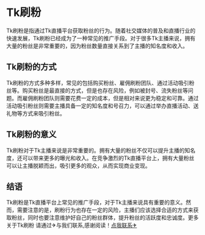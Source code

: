 # Tk刷粉

Tk刷粉是指通过Tk直播平台获取粉丝的行为。随着社交媒体的普及和直播行业的快速发展，Tk刷粉已经成为了一种常见的推广手段。对于很多Tk主播来说，拥有大量的粉丝是非常重要的，因为粉丝数量直接关系到了主播的知名度和收入。

## Tk刷粉的方式

Tk刷粉的方式多种多样，常见的包括购买粉丝、雇佣刷粉团队、通过活动吸引粉丝等。购买粉丝是最直接的方式，但是也存在风险，例如被封号、流失粉丝等问题。而雇佣刷粉团队则需要花费一定的成本，但是相对来说更为稳定和可靠。通过活动吸引粉丝则需要主播具备一定的知名度和号召力，可以通过举办直播活动、送礼物等方式来吸引粉丝。

## Tk刷粉的意义

Tk刷粉对于Tk主播来说是非常重要的。拥有大量的粉丝不仅可以提升主播的知名度，还可以带来更多的曝光和收入。在竞争激烈的Tk直播平台上，拥有大量粉丝可以让主播脱颖而出，吸引更多的观众，从而实现商业变现。

## 结语

Tk刷粉是Tk直播平台上常见的推广手段，对于Tk主播来说具有重要的意义。然而，需要注意的是，刷粉行为也存在一定的风险，主播们应该选择合适的方式来获取粉丝，同时也要注意维护好自己的粉丝群体，提升粉丝的活跃度和忠诚度。更多关于Tk刷粉 请通过✈与我们联系,感谢阅读！[点我联系✈](https://dev.k02.cc)